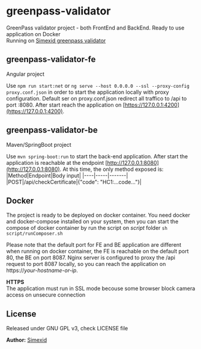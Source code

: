 # greenpass-validator

GreenPass validator project - both FrontEnd and BackEnd. Ready to use application on Docker\
Running on [Simexid greenpass validator](https://greenpassvalidator.simexid.org)

## greenpass-validator-fe

Angular project

Use `npm run start:net` or `ng serve --host 0.0.0.0 --ssl --proxy-config proxy.conf.json` in order to start the application locally with proxy configuration. Default ser on proxy.conf.json redirect all traffico to /api to port :8080. After start reach the application on [https://127.0.0.1:4200](https://127.0.0.1:4200).

## greenpass-validator-be

Maven/SpringBoot project

Use `mvn spring-boot:run` to start the back-end application. After start the application is reachable at the endpoint [http://127.0.0.1:8080](http://127.0.0.1:8080). At this time, the only method exposed is:
|Method|Endpoint|Body input|
|----|-----|-------|
|POST|/api/checkCertificate|{"code": "HC1:...code..."}|

## Docker

The project is ready to be deployed on docker container. You need docker and docker-compose installed on your system, then you can start the compose of docker container by run the script on _script_ folder `sh script/runComposer.sh`

Please note that the default port for FE and BE application are different when running on docker container, the FE is reachable on the default port 80, the BE on port 8087. Nginx server is configured to proxy the /api request to port 8087 locally, so you can reach the application on https://_your-hostname-or-ip_.

**HTTPS**\
The application must run in SSL mode becouse some browser block camera access on unsecure connection

## License
Released under GNU GPL v3, check LICENSE file


**Author:** [Simexid](https://www.simexid.org)

